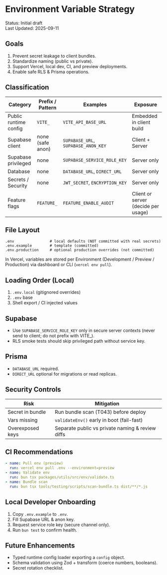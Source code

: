 # Environment Variable Strategy

Status: Initial draft  
Last Updated: 2025-09-11

## Goals
1. Prevent secret leakage to client bundles.
2. Standardize naming (public vs private).
3. Support Vercel, local dev, CI, and preview deployments.
4. Enable safe RLS & Prisma operations.

## Classification
| Category | Prefix / Pattern | Examples | Exposure |
|----------|------------------|----------|----------|
| Public runtime config | `VITE_` | `VITE_API_BASE_URL` | Embedded in client build |
| Supabase client | none (safe anon) | `SUPABASE_URL`, `SUPABASE_ANON_KEY` | Client + Server |
| Supabase privileged | none | `SUPABASE_SERVICE_ROLE_KEY` | Server only |
| Database | none | `DATABASE_URL`, `DIRECT_URL` | Server only |
| Secrets / Security | none | `JWT_SECRET`, `ENCRYPTION_KEY` | Server only |
| Feature flags | `FEATURE_` | `FEATURE_ENABLE_AUDIT` | Client or server (decide per usage) |

## File Layout
```
.env                # local defaults (NOT committed with real secrets)
.env.example        # template (committed)
.env.production     # optional production overrides (not committed)
```

In Vercel, variables are stored per Environment (Development / Preview / Production) via dashboard or CLI (`vercel env pull`).

## Loading Order (Local)
1. `.env.local` (gitignored overrides)
2. `.env` base
3. Shell export / CI injected values

## Supabase
- Use `SUPABASE_SERVICE_ROLE_KEY` only in secure server contexts (never send to client; do not prefix with VITE_).
- RLS smoke tests should skip privileged path without service key.

## Prisma
- `DATABASE_URL` required.
- `DIRECT_URL` optional for migrations or read replicas.

## Security Controls
| Risk | Mitigation |
|------|------------|
| Secret in bundle | Run bundle scan (T043) before deploy |
| Vars missing | `validateEnv()` early in boot (fail-fast) |
| Overexposed keys | Separate public vs private naming & review diffs |

## CI Recommendations
```yaml
- name: Pull env (preview)
  run: vercel env pull .env --environment=preview
- name: Validate env
  run: bun tsx packages/utils/src/env/validate.ts
- name: Bundle scan
  run: bun tsx tools/testing/scripts/scan-bundle.ts dist/**/*.js
```

## Local Developer Onboarding
1. Copy `.env.example` to `.env`.
2. Fill Supabase URL & anon key.
3. Request service role key (secure channel only).
4. Run `bun test` to confirm health.

## Future Enhancements
- Typed runtime config loader exporting a `config` object.
- Schema validation using Zod + transform (coerce numbers, booleans).
- Secret rotation checklist.
